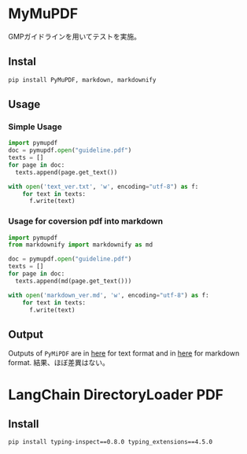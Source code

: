
# MyMuPDF
GMPガイドラインを用いてテストを実施。
## Instal
```sh
pip install PyMuPDF, markdown, markdownify
```
## Usage
### Simple Usage
```python
import pymupdf
doc = pymupdf.open("guideline.pdf")
texts = []
for page in doc:
  texts.append(page.get_text())

with open('text_ver.txt', 'w', encoding="utf-8") as f:
    for text in texts:
      f.write(text)
```
### Usage for coversion pdf into markdown
```python
import pymupdf
from markdownify import markdownify as md

doc = pymupdf.open("guideline.pdf")
texts = []
for page in doc:
  texts.append(md(page.get_text()))

with open('markdown_ver.md', 'w', encoding="utf-8") as f:
    for text in texts:
      f.write(text)
```
## Output
Outputs of `PyMiPDF` are in [here](./output/text_ver.txt) for text format and in [here](./output/markdown_ver.md) for markdown format.
結果、ほぼ差異はない。

# LangChain  DirectoryLoader PDF
## Install
```sh
pip install typing-inspect==0.8.0 typing_extensions==4.5.0

```